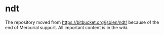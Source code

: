 # ndt
The repository moved from https://bitbucket.org/jsbien/ndt/ because of the end of Mercurial support.
All important content is in the wiki.
